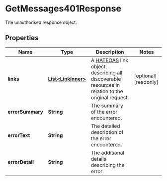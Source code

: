 

# GetMessages401Response

The unauthorised response object.

## Properties

| Name | Type | Description | Notes |
|------------ | ------------- | ------------- | -------------|
|**links** | [**List&lt;LinkInner&gt;**](LinkInner.md) | A [HATEOAS](https://en.wikipedia.org/wiki/HATEOAS) link object, describing all discoverable resources in relation to the original request. |  [optional] [readonly] |
|**errorSummary** | **String** | The summary of the error encountered. |  |
|**errorText** | **String** | The detailed description of the error encountered. |  |
|**errorDetail** | **String** | The additional details describing the error. |  |



